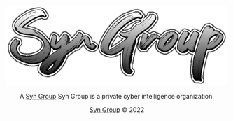 <p align="center"><img src="/profile/logo.png"></p>


<p align="center">A <a target="_blank" href="https://syngroup.org/">Syn Group</a> Syn Group is a private cyber intelligence organization.</p>


<p align="center"><a href="https://syngroup.org/">Syn Group</a> © 2022</p>
